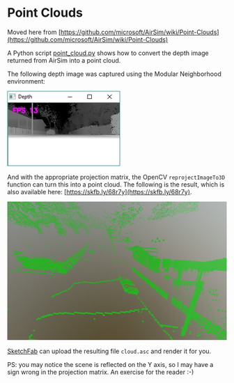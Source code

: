 # Point Clouds

Moved here from [https://github.com/microsoft/AirSim/wiki/Point-Clouds](https://github.com/microsoft/AirSim/wiki/Point-Clouds)

A Python script [point_cloud.py](https://github.com/Microsoft/AirSim/blob/master/PythonClient/multirotor/point_cloud.py) shows how to convert the depth image returned from AirSim into a point cloud.

The following depth image was captured using the Modular Neighborhood environment:

![depth](images/depth.png)

And with the appropriate projection matrix, the OpenCV `reprojectImageTo3D` function can turn this into a point cloud.  The following is the result, which is also available here: [https://skfb.ly/68r7y](https://skfb.ly/68r7y).

![depth](images/point_cloud.png)

[SketchFab](https://sketchfab.com) can upload the resulting file `cloud.asc` and render it for you.

PS: you may notice the scene is reflected on the Y axis, so I may have a sign wrong in the projection matrix.  An exercise for the reader :-)
